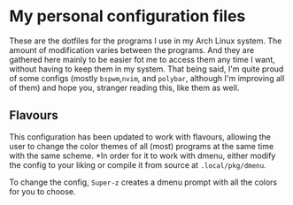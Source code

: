 # My personal configuration files
These are the dotfiles for the programs I use in my Arch Linux system. The
amount of modification varies between the programs. And they are gathered here
mainly to be easier fot me to access them any time I want, without having to
keep them in my system. That being said, I'm quite proud of some configs
(mostly `bspwm`,`nvim`, and `polybar`, although I'm improving
all of them) and hope you, stranger reading this, like them as well.

## Flavours
This configuration has been updated to work with flavours, allowing the user
to change the color themes of all (most) programs at the same time with the same
scheme. *In order for it to work with dmenu, either modify the config to your liking
or compile it from source at `.local/pkg/dmenu`.

To change the config, `Super-z` creates a dmenu prompt with all the colors for you to choose.
